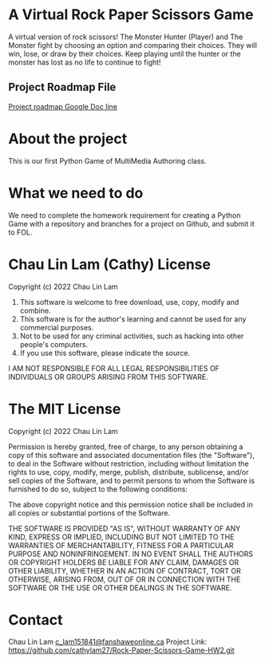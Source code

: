 # A Virtual Rock Paper Scissors Game

A virtual version of rock scissors! The Monster Hunter (Player) and The Monster fight by choosing an option and comparing their choices. They will win, lose, or draw by their choices. Keep playing until the hunter or the monster has lost as no life to continue to fight!

## Project Roadmap File
[Project roadmap Google Doc line](https://docs.google.com/document/d/14pHsxrGpyVzoB4Srbl0TIMwBpp2vYdRyMEpFN_yiB3c/edit?usp=sharing)

# About the project
This is our first Python Game of MultiMedia Authoring class.

# What we need to do
We need to complete the homework requirement for creating a Python Game with a repository and branches for a project on Github, and submit it to FOL.

# Chau Lin Lam (Cathy) License
Copyright (c) 2022 Chau Lin Lam

1) This software is welcome to free download, use, copy, modify and combine.
2) This software is for the author's learning and cannot be used for any commercial purposes.
3) Not to be used for any criminal activities, such as hacking into other people's computers.
4) If you use this software, please indicate the source.

I AM NOT RESPONSIBLE FOR ALL LEGAL RESPONSIBILITIES OF INDIVIDUALS OR GROUPS ARISING FROM THIS SOFTWARE.

# The MIT License
Copyright (c) 2022 Chau Lin Lam

Permission is hereby granted, free of charge, to any person obtaining a copy of this software and associated documentation files (the "Software"), to deal in the Software without restriction, including without limitation the rights to use, copy, modify, merge, publish, distribute, sublicense, and/or sell copies of the Software, and to permit persons to whom the Software is furnished to do so, subject to the following conditions:

The above copyright notice and this permission notice shall be included in all copies or substantial portions of the Software.

THE SOFTWARE IS PROVIDED "AS IS", WITHOUT WARRANTY OF ANY KIND, EXPRESS OR IMPLIED, INCLUDING BUT NOT LIMITED TO THE WARRANTIES OF MERCHANTABILITY, FITNESS FOR A PARTICULAR PURPOSE AND NONINFRINGEMENT. IN NO EVENT SHALL THE AUTHORS OR COPYRIGHT HOLDERS BE LIABLE FOR ANY CLAIM, DAMAGES OR OTHER LIABILITY, WHETHER IN AN ACTION OF CONTRACT, TORT OR OTHERWISE, ARISING FROM, OUT OF OR IN CONNECTION WITH THE SOFTWARE OR THE USE OR OTHER DEALINGS IN THE SOFTWARE.

# Contact
Chau Lin Lam
c_lam151841@fanshaweonline.ca
Project Link: https://github.com/cathylam27/Rock-Paper-Scissors-Game-HW2.git
